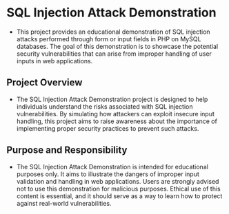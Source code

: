 # SQL Injection Attack Demonstration

- This project provides an educational demonstration of SQL injection attacks performed through form or input fields in PHP on MySQL databases. The goal of this demonstration is to showcase the potential security vulnerabilities that can arise from improper handling of user inputs in web applications.

## Project Overview

- The SQL Injection Attack Demonstration project is designed to help individuals understand the risks associated with SQL injection vulnerabilities. By simulating how attackers can exploit insecure input handling, this project aims to raise awareness about the importance of implementing proper security practices to prevent such attacks.

## Purpose and Responsibility
- The SQL Injection Attack Demonstration is intended for educational purposes only. It aims to illustrate the dangers of improper input validation and handling in web applications. Users are strongly advised not to use this demonstration for malicious purposes. Ethical use of this content is essential, and it should serve as a way to learn how to protect against real-world vulnerabilities.
